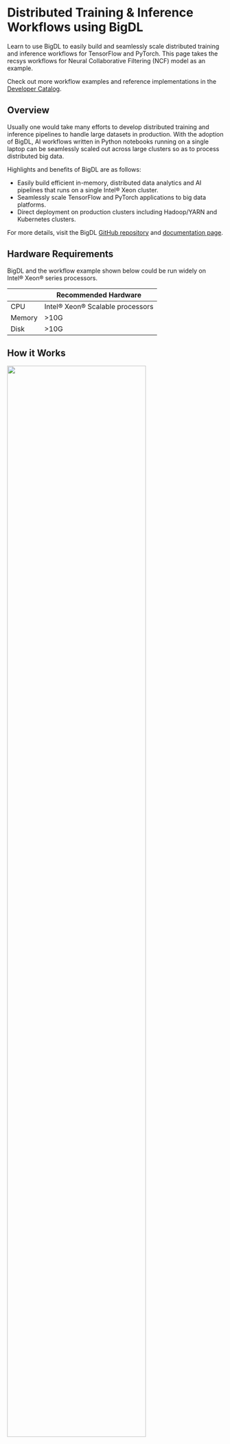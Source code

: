 # Distributed Training & Inference Workflows using BigDL 

Learn to use BigDL to easily build and seamlessly scale distributed training and inference workflows
for TensorFlow and PyTorch. This page takes the recsys workflows for Neural Collaborative Filtering (NCF) model as an example.

Check out more workflow examples and reference implementations in the [Developer Catalog](https://developer.intel.com/aireferenceimplementations).

## Overview
Usually one would take many efforts to develop distributed training and inference pipelines to handle large datasets in production.
With the adoption of BigDL, AI workflows written in Python notebooks running on a single laptop can be seamlessly
scaled out across large clusters so as to process distributed big data.

Highlights and benefits of BigDL are as follows:

- Easily build efficient in-memory, distributed data analytics and AI pipelines that runs on a single Intel® Xeon cluster.
- Seamlessly scale TensorFlow and PyTorch applications to big data platforms.
- Direct deployment on production clusters including Hadoop/YARN and Kubernetes clusters.


For more details, visit the BigDL [GitHub repository](https://github.com/intel-analytics/BigDL/tree/main) and
[documentation page](https://bigdl.readthedocs.io/en/latest/).

## Hardware Requirements

BigDL and the workflow example shown below could be run widely on Intel® Xeon® series processors.

|| Recommended Hardware         |
|---| ---------------------------- |
|CPU| Intel® Xeon® Scalable processors|
|Memory|>10G|
|Disk|>10G|


## How it Works

<img src="./bigdl-workflow.png" width="80%" />

The architecture above illustrates how BigDL can build end-to-end, distributed and in-memory pipelines on Intel® Xeon clusters.

- BigDL supports loading data from various distributed data sources and data formats that are widely used in the big data ecosystem.
- BigDL supports distributed data processing with Spark DataFrame, Ray Dataset and provides APIs for distributed data parallel processing of Python libraries.
- BigDL supports seamlessly scaling many popular deep learning frameworks and includes runtime optimizations on Xeon.

## Get Started

### Download the Workflow Repository
Create a working directory for the workflow and clone the [Main
Repository](https://github.com/intel-analytics/BigDL) repository into your working
directory.

```
mkdir ~/work && cd ~/work
git clone https://github.com/intel-analytics/BigDL.git
cd BigDL
```

### Download the Datasets

This workflow uses the [ml-100k dataset](https://grouplens.org/datasets/movielens/100k/) of [MovieLens](https://movielens.org/), which contains users' ratings for the movies.

```
cd python/orca/tutorial/NCF
wget https://files.grouplens.org/datasets/movielens/ml-100k.zip
unzip ml-100k.zip
```

---

## Prepare Workflow Environment Run Using Docker
Follow these instructions to set up and run our provided Docker image.
For running on bare metal, see the [bare metal instructions](#run-using-bare-metal)
instructions.

### Set Up Docker Engine
You'll need to install Docker Engine on your development system.
Note that while **Docker Engine** is free to use, **Docker Desktop** may require
you to purchase a license.  See the [Docker Engine Server installation
instructions](https://docs.docker.com/engine/install/#server) for details.

If the Docker image is run on a cloud service, mention they may also need
credentials to perform training and inference related operations (such as these
for Azure):
- [Set up the Azure Machine Learning Account](https://azure.microsoft.com/en-us/free/machine-learning)
- [Configure the Azure credentials using the Command-Line Interface](https://docs.microsoft.com/en-us/cli/azure/authenticate-azure-cli)
- [Compute targets in Azure Machine Learning](https://learn.microsoft.com/en-us/azure/machine-learning/concept-compute-target)
- [Virtual Machine Products Available in Your Region](https://azure.microsoft.com/en-us/explore/global-infrastructure/products-by-region/?products=virtual-machines&regions=us-east)

### Set Up Docker Image
Pull the provided docker image.
```
docker pull intelanalytics/bigdl-orca:latest
```

If your environment requires a proxy to access the internet, export your
development system's proxy settings to the docker environment by adding `--env http_proxy=${http_proxy}` when you create the docker container.

### Create Docker Container
Run the workflow using the ``docker run`` command, as shown:
```
docker run -a stdout \
  --env http_proxy=${http_proxy} \
  --env https_proxy=${https_proxy} \
  --env no_proxy=${no_proxy} \
  --volume ${PWD}:/workspace \
  --workdir /workspace \
  --privileged --init -it --rm --pull always \
  intelanalytics/bigdl-orca:latest \
  bash
```

### Install Packages in Docker Container
Run these commands to install additional software used for the workflow in the docker container:
```
pip install intel-tensorflow==2.9.1
```


## Prepare Workflow Environment Using Bare Metal
Follow these instructions to set up and run this workflow on your own development
system. For running a provided Docker image with Docker, see the [Docker
instructions](#run-using-docker).


### Set Up System Software
Our examples use the ``conda`` package and environment on your local computer.
If you don't already have ``conda`` installed, see the [Conda Linux installation
instructions](https://docs.conda.io/projects/conda/en/stable/user-guide/install/linux.html).

### Set Up Workflow
Run these commands to set up the workflow's ``conda`` environment and install required software:
```
conda create -n bigdl python=3.9 --yes
conda activate bigdl
pip install --pre --upgrade bigdl-orca-spark3
pip install intel-tensorflow==2.9.1
```

---

## Run Workflow
Use these commands to run the workflow:
```
# Distributed training
python tf_train_spark_dataframe.py --dataset ml-100k

# Distributed inference
python tf_predict_spark_dataframe.py --dataset ml-100k
```

## Expected Output
Check out the processed data and saved models of the workflow:
```
ll train_processed_dataframe.parquet
ll test_processed_dataframe.parquet
ll test_predictions_dataframe.parquet
ll NCF_model.h5
```
Check out the logs of the console for training and inference results:

- tf_train_spark_dataframe.py:
```
Train results:
verbose: 1
epochs: 2
steps: 40
loss: [0.43995094299316406, 0.3661007285118103]
accuracy: [0.7953540086746216, 0.83966064453125]
auc: [0.7579973936080933, 0.8532146215438843]
precision: [0.3079235553741455, 0.6916240453720093]
recall: [0.017480555921792984, 0.3596118092536926]
val_loss: [0.3642280697822571, 0.3102317750453949]
val_accuracy: [0.8291406035423279, 0.865966796875]
val_auc: [0.855850875377655, 0.8976992964744568]
val_precision: [0.7450749278068542, 0.7225849628448486]
val_recall: [0.21683736145496368, 0.5314843058586121]

Evaluation results:
validation_loss: 0.3142370283603668
validation_accuracy: 0.8649218678474426
validation_auc: 0.8953894376754761
validation_precision: 0.7280181050300598
validation_recall: 0.5282735824584961
```
- tf_predict_spark_dataframe.py:
```
+----+----+-----+-------+------+----------+--------------------+--------+--------------------+
|item|user|label|zipcode|gender|occupation|                 age|category|          prediction|
+----+----+-----+-------+------+----------+--------------------+--------+--------------------+
|   1| 627|  0.0|    172|     1|         5|[0.25757575757575...|     102| [0.841558039188385]|
|   1| 697|  1.0|     74|     1|         2|[0.2727272727272727]|     102|[0.6905139088630676]|
|   3| 500|  1.0|    705|     1|         4|[0.3181818181818182]|       8|[0.31478825211524...|
|   5| 815|  0.0|    314|     1|         2|[0.3787878787878788]|      30|[0.27323466539382...|
|  16| 682|  0.0|    477|     1|         6|[0.24242424242424...|       3|[0.10835579037666...|
+----+----+-----+-------+------+----------+--------------------+--------+--------------------+
only showing top 5 rows
```

---

## Summary and Next Steps
Now you have successfully tried the recsys workflows of BigDL to build an end-to-end pipeline for Wide & Deep model.
You can continue to try other use cases provided in BigDL or build the training and inference workflows on your own dataset!

## Learn More
For more information about BigDL distributed training and inference workflows or to read about other relevant workflow
examples, see these guides and software resources:

- More BigDL workflow examples for TensorFlow: https://github.com/intel-analytics/BigDL/tree/main/python/orca/example/learn/tf2
- More BigDL workflow examples for PyTorch: https://github.com/intel-analytics/BigDL/tree/main/python/orca/example/learn/pytorch
- [Intel® AI Analytics Toolkit (AI Kit)](https://www.intel.com/content/www/us/en/developer/tools/oneapi/ai-analytics-toolkit.html)
- [Azure Machine Learning Documentation](https://learn.microsoft.com/en-us/azure/machine-learning/)

## Troubleshooting
- If you encounter the error `E0129 21:36:55.796060683 1934066 thread_pool.cc:254] Waiting for thread pool to idle before forking` during the training, it may be caused by the installed version of grpc. See [here](https://github.com/grpc/grpc/pull/32196) for more details about this issue. To fix it, a recommended grpc version is 1.43.0:
```bash
pip install grpcio==1.43.0
```

## Support
If you have questions or issues about this workflow, contact the Support Team through [GitHub](https://github.com/intel-analytics/BigDL/issues) or [Google User Group](https://groups.google.com/g/bigdl-user-group).
